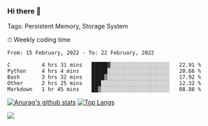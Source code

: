 ### Hi there 👋

Tags: Persistent Memory, Storage System

<!--

[![Anurag's github stats](https://github-readme-stats.vercel.app/api?username=wwyf)](https://github.com/anuraghazra/github-readme-stats)

[![Anurag's github stats](https://github-readme-stats.vercel.app/api?username=wwyf&count_private=true)](https://github.com/anuraghazra/github-readme-stats)


[![Top Langs](https://github-readme-stats.vercel.app/api/top-langs/?username=wwyf&count_private=true&&hide=jupyter%20notebook,html)](https://github.com/anuraghazra/github-readme-stats)



-->


⏱ Weekly coding time

<!--START_SECTION:waka-->
```text
From: 15 February, 2022 - To: 22 February, 2022

C          4 hrs 31 mins   █████▓░░░░░░░░░░░░░░░░░░░   22.91 % 
Python     4 hrs 4 mins    █████░░░░░░░░░░░░░░░░░░░░   20.66 % 
Bash       3 hrs 32 mins   ████▒░░░░░░░░░░░░░░░░░░░░   17.92 % 
Other      2 hrs 25 mins   ███░░░░░░░░░░░░░░░░░░░░░░   12.32 % 
Markdown   1 hr 45 mins    ██▒░░░░░░░░░░░░░░░░░░░░░░   08.88 % 
```
<!--END_SECTION:waka-->



[![Anurag's github stats](https://github-readme-stats.vercel.app/api?username=wwyf&count_private=true&show_icons=true&hide_border=true)](https://github.com/anuraghazra/github-readme-stats) [![Top Langs](https://github-readme-stats.vercel.app/api/top-langs/?username=wwyf&count_private=true&hide=jupyter%20notebook,html,OpenEdge%20ABL&langs_count=10&layout=compact&hide_border=true)](https://github.com/anuraghazra/github-readme-stats)

<!--

[![willianrod's wakatime stats](https://github-readme-stats.vercel.app/api/wakatime?username=wwyf)](https://github.com/anuraghazra/github-readme-stats)


-->

![](https://hit.yhype.me/github/profile?user_id=23121291)
